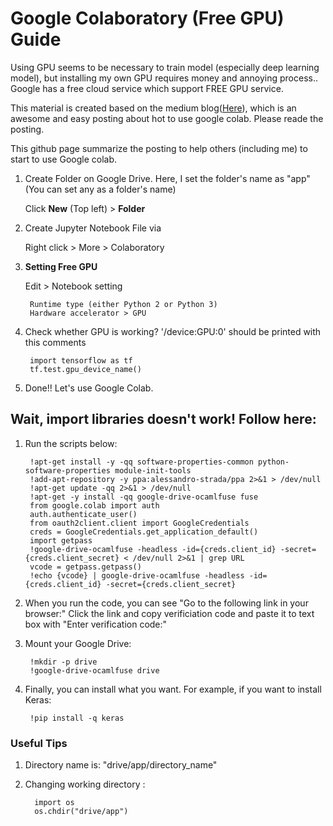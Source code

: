 # Google Colaboratory (Free GPU) Guide

Using GPU seems to be necessary to train model (especially deep learning model), but installing my own GPU requires money and annoying process.. Google has a free cloud service which support FREE GPU service. 

This material is created based on the medium blog([Here](https://medium.com/deep-learning-turkey/google-colab-free-gpu-tutorial-e113627b9f5d)), which is an awesome and easy posting about hot to use google colab. Please reade the posting.

This github page summarize the posting to help others (including me) to start to use Google colab.

1. Create Folder on Google Drive. Here, I set the folder's name as "app" (You can set any as a folder's name)

    Click <b>New</b> (Top left) > <b>Folder</b>

2. Create Jupyter Notebook File via

    Right click > More > Colaboratory
    
3. <b>Setting Free GPU</b>

    Edit > Notebook setting 
    
        Runtime type (either Python 2 or Python 3)
        Hardware accelerator > GPU
        

4. Check whether GPU is working? '/device:GPU:0' should be printed with this comments

        import tensorflow as tf
        tf.test.gpu_device_name()
        
        
5. Done!! Let's use Google Colab.


## Wait, import libraries doesn't work! Follow here:
1. Run the scripts below:

        !apt-get install -y -qq software-properties-common python-software-properties module-init-tools
        !add-apt-repository -y ppa:alessandro-strada/ppa 2>&1 > /dev/null
        !apt-get update -qq 2>&1 > /dev/null
        !apt-get -y install -qq google-drive-ocamlfuse fuse
        from google.colab import auth
        auth.authenticate_user()
        from oauth2client.client import GoogleCredentials
        creds = GoogleCredentials.get_application_default()
        import getpass
        !google-drive-ocamlfuse -headless -id={creds.client_id} -secret={creds.client_secret} < /dev/null 2>&1 | grep URL
        vcode = getpass.getpass()
        !echo {vcode} | google-drive-ocamlfuse -headless -id={creds.client_id} -secret={creds.client_secret}

2. When you run the code, you can see "Go to the following link in your browser:"
Click  the link and copy verificiation code and paste it to text box with "Enter verification code:"

3. Mount your Google Drive:

        !mkdir -p drive
        !google-drive-ocamlfuse drive
        
4. Finally, you can install what you want. For example, if you want to install Keras:

        !pip install -q keras
        
        
 ### Useful Tips
 
 1. Directory name is: "drive/app/directory_name"
 
 2. Changing working directory :
 
          import os
          os.chdir("drive/app")
